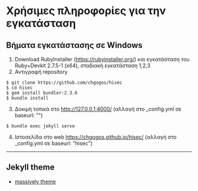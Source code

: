 # Χρήσιμες πληροφορίες για την εγκατάσταση

## Βήματα εγκατάστασης σε Windows

1. Download RubyInstaller (https://rubyinstaller.org/) και εγκατάσταση του Ruby+Devkit 2.7.5-1 (x64), σταδιακή εγκατάσταση 1,2,3
2. Αντιγραφή repository

```
$ git clone https://github.com/chgogos/hisec
$ cd hisec
$ gem install bundler:2.3.6
$ bundle install
```

3. Δοκιμή τοπικά στο http://127.0.0.1:4000/ (αλλαγή στο _config.yml σε baseurl: "")

```   
$ bundle exec jekyll serve
```

4. Ιστοσελίδα στο web https://chgogos.github.io/hisec/ (αλλαγή στο _config.yml σε baseurl: "hisec")
   

---

## Jekyll theme

* [massively theme](https://github.com/jekyllup/jekyll-theme-massively)


